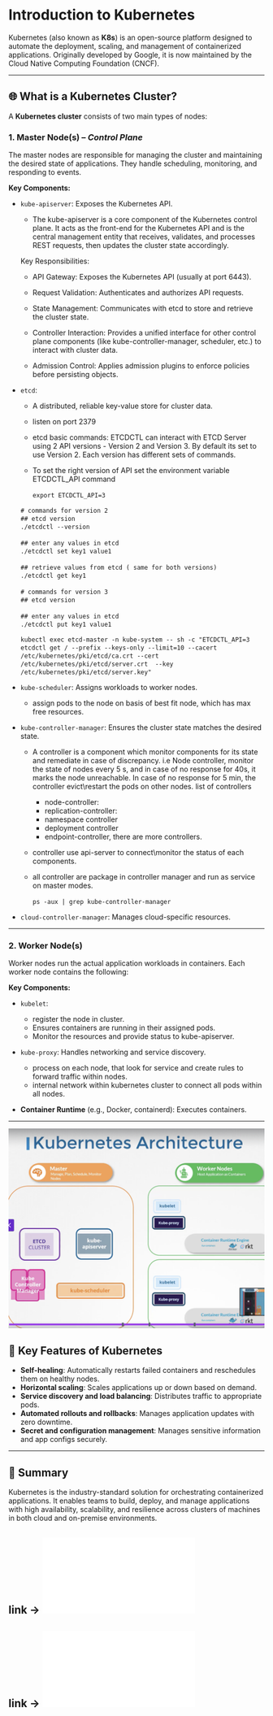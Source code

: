 # Introduction to Kubernetes

Kubernetes (also known as **K8s**) is an open-source platform designed to automate the deployment, scaling, and management of containerized applications. Originally developed by Google, it is now maintained by the Cloud Native Computing Foundation (CNCF).

---

## 🌐 What is a Kubernetes Cluster?

A **Kubernetes cluster** consists of two main types of nodes:

### 1. Master Node(s) – *Control Plane*
The master nodes are responsible for managing the cluster and maintaining the desired state of applications. They handle scheduling, monitoring, and responding to events.

**Key Components:**
- `kube-apiserver`: Exposes the Kubernetes API.
    - The kube-apiserver is a core component of the Kubernetes control plane. It acts as the front-end for the Kubernetes API and is the central management entity that receives, validates, and processes REST requests, then updates the cluster state accordingly.

    Key Responsibilities:

    - API Gateway: Exposes the Kubernetes API (usually at port 6443).

    - Request Validation: Authenticates and authorizes API requests.

    - State Management: Communicates with etcd to store and retrieve the cluster state.

    - Controller Interaction: Provides a unified interface for other control plane components (like kube-controller-manager, scheduler, etc.) to interact with cluster data.

    - Admission Control: Applies admission plugins to enforce policies before persisting objects.

- `etcd`: 
    - A distributed, reliable key-value store for cluster data.
    - listen on port 2379
    - etcd basic commands: ETCDCTL can interact with ETCD Server using 2 API versions - Version 2 and Version 3.  By default its set to use Version 2. Each version has different sets of commands.

    - To set the right version of API set the environment variable ETCDCTL_API command

        `export ETCDCTL_API=3`

    ```
    # commands for version 2 
    ## etcd version
    ./etcdctl --version

    ## enter any values in etcd
    ./etcdctl set key1 value1

    ## retrieve values from etcd ( same for both versions)
    ./etcdctl get key1

    # commands for version 3 
    ## etcd version

    ## enter any values in etcd
    ./etcdctl put key1 value1
    ```

    ```
    kubectl exec etcd-master -n kube-system -- sh -c "ETCDCTL_API=3 etcdctl get / --prefix --keys-only --limit=10 --cacert /etc/kubernetes/pki/etcd/ca.crt --cert /etc/kubernetes/pki/etcd/server.crt  --key /etc/kubernetes/pki/etcd/server.key" 
    ```

- `kube-scheduler`: Assigns workloads to worker nodes.
    - assign pods to the node on basis of best fit node, which has max free resources.

- `kube-controller-manager`: Ensures the cluster state matches the desired state.
    - A controller is a component which monitor components for its state and remediate in case of discrepancy. i.e Node controller, monitor the state of nodes every 5 s, and in case of no response for 40s, it marks the node unreachable. In case of no response for 5 min, the controller evict\restart the pods on other nodes. list of controllers

        - node-controller:
        - replication-controller:
        - namespace controller
        - deployment controller
        - endpoint-controller, there are more controllers.

    - controller use api-server to connect\monitor the status of each components. 

    - all controller are package in controller manager and run as service on master modes.

        `ps -aux | grep kube-controller-manager`


- `cloud-controller-manager`: Manages cloud-specific resources.

---

### 2. Worker Node(s)

Worker nodes run the actual application workloads in containers. Each worker node contains the following:

**Key Components:**
- `kubelet`: 
    - register the node in cluster.
    - Ensures containers are running in their assigned pods. 
    - Monitor the resources and provide status to kube-apiserver.

- `kube-proxy`: Handles networking and service discovery.
    - process on each node, that look for service and create rules to forward traffic within nodes.
    - internal network within kubernetes cluster to connect all pods within all nodes.


- **Container Runtime** (e.g., Docker, containerd): Executes containers.

---

![Kubernetes Archi](/images/kube_archi.png)

## 🚀 Key Features of Kubernetes

- **Self-healing**: Automatically restarts failed containers and reschedules them on healthy nodes.
- **Horizontal scaling**: Scales applications up or down based on demand.
- **Service discovery and load balancing**: Distributes traffic to appropriate pods.
- **Automated rollouts and rollbacks**: Manages application updates with zero downtime.
- **Secret and configuration management**: Manages sensitive information and app configs securely.

---

## 📌 Summary

Kubernetes is the industry-standard solution for orchestrating containerized applications. It enables teams to build, deploy, and manage applications with high availability, scalability, and resilience across clusters of machines in both cloud and on-premise environments.

## link -> ![Basic Introduction to Pods, replicaset and Deployement](Pod.md)

## link -> ![Basic Introduction to Services](Services.md)


